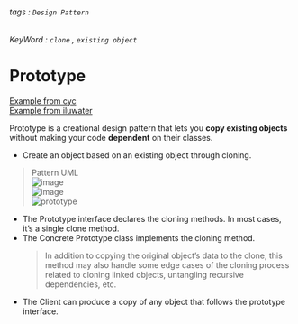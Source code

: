 ###### tags : `Design Pattern`

###### KeyWord : `clone` , `existing object` 
# Prototype 

[Example from cyc](https://github.com/CyC2018/CS-Notes/blob/master/notes/%E8%AE%BE%E8%AE%A1%E6%A8%A1%E5%BC%8F%20-%20%E5%8E%9F%E5%9E%8B%E6%A8%A1%E5%BC%8F.md)   
[Example from iluwater](https://github.com/iluwatar/java-design-patterns/tree/master/prototype)  

Prototype is a creational design pattern that lets you **copy existing objects** without making your code **dependent** on their classes.  
- Create an object based on an existing object through cloning.  

> Pattern UML  
> ![image](https://user-images.githubusercontent.com/68631186/126876489-6ed3ce95-b8b5-4e13-bd5f-45a6609b70cc.png)   
> ![image](https://user-images.githubusercontent.com/68631186/126876603-d9e916e2-e589-4c67-9ce3-d1927cee5422.png)  
> ![prototype](https://user-images.githubusercontent.com/68631186/126891786-ad4eaf43-e259-4c44-9961-95ee6d951ab8.png)


- The Prototype interface declares the cloning methods. In most cases, it’s a single clone method. 
- The Concrete Prototype class implements the cloning method. 
  > In addition to copying the original object’s data to the clone, this method may also handle some edge cases of the cloning process related to cloning linked objects, untangling recursive dependencies, etc.
- The Client can produce a copy of any object that follows the prototype interface.



